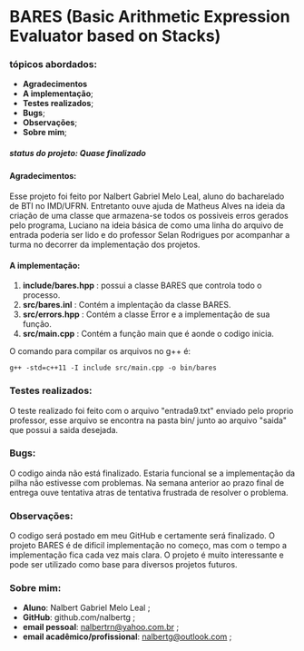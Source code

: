 # BARES (Basic Arithmetic Expression Evaluator based on Stacks)

### tópicos abordados:  
  
- **Agradecimentos**
- **A implementação**;
- **Testes realizados**;
- **Bugs**;
- **Observações**;
- **Sobre mim**;

##### status do projeto: **Quase finalizado**  

#### Agradecimentos:  
  
  Esse projeto foi feito por Nalbert Gabriel Melo Leal, aluno do bacharelado de BTI no IMD/UFRN. Entretanto ouve ajuda de Matheus Alves na ideia da criação de uma classe que armazena-se todos os possiveis erros gerados pelo programa, Luciano na ideia básica de como uma linha do arquivo de entrada poderia ser lido e do professor Selan Rodrigues por acompanhar a turma no decorrer da implementação dos projetos.

#### A implementação:  
  
  1) **include/bares.hpp** : possui a classe BARES que controla todo o processo.
  2) **src/bares.inl** : Contém a implentação da classe BARES.
  3) **src/errors.hpp** : Contém a classe Error e a implementação de sua função.
  4) **src/main.cpp** : Contém a função main que é aonde o codigo inicia.
  
   O comando para compilar os arquivos no g++ é:
  
    g++ -std=c++11 -I include src/main.cpp -o bin/bares
  
### Testes realizados:
  
  O teste realizado foi feito com o arquivo "entrada9.txt" enviado pelo proprio professor, esse arquivo se encontra na pasta bin/ junto ao arquivo "saida" que possui a saida desejada.
    
### Bugs:
  
  O codigo ainda não está finalizado. Estaria funcional se a implementação da pilha não estivesse com problemas. Na semana anterior ao prazo final de entrega ouve tentativa atras de tentativa frustrada de resolver o problema.

### Observações:

  O codigo será postado em meu GitHub e certamente será finalizado. O projeto BARES é de dificil implementação no começo, mas com o tempo a implementação fica cada vez mais clara. O projeto é muito interessante e pode ser utilizado como base para diversos projetos futuros.
    
### Sobre mim:
    
- **Aluno**: Nalbert Gabriel Melo Leal ;
- **GitHub**: github.com/nalbertg ;
- **email pessoal**: nalbertrn@yahoo.com.br ;
- **email acadêmico/profissional**: nalbertg@outlook.com ;
    
  
